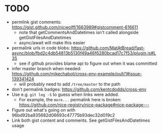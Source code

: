 TODO
====

* permlink gist comments: https://gist.github.com/nicwolff/1663989#gistcomment-616611
  * note that getCommentsAndDatetimes isn't called alongside getGistFilesAndDatetimes
  * async/await will make this easier
* permalink urls in code blobs: https://github.com/MatAtBread/fast-async/blob/fbd2c4db54813b5130f49a46f6280bcad17c7f53/plugin.js#L35
  * see if github provides blame api to figure out when it was committed
* infer master branch when needed: https://github.com/mikechabot/cross-env-example/pull/1#issue-139341424
  * will probably need to add `/tree/master` to the path
* don't permalink badges: https://github.com/kentcdodds/cross-env
* Use e.g. `git log -S` to guess when links were added.
  * For example, the `more...` permalink here is broken: https://github.com/nice-registry/nice-package#nice-package---
* Figure out what's going on with 96bd92ba935682d06693c47775b93dec32d019c2
* Link both gist content and comments. See getGistFilesAndDatetimes usage
